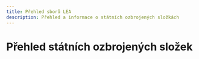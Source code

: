 ```yaml
---
title: Přehled sborů LEA
description: Přehled a informace o státních ozbrojených složkách
---
```


# Přehled státních ozbrojených složek

<!-- content -->